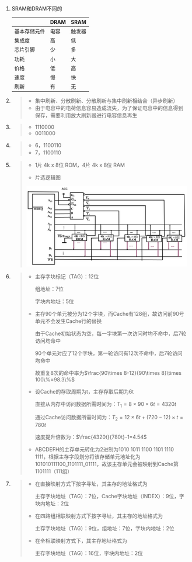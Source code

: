 1. SRAM和DRAM不同的

	|              | DRAM | SRAM   |
	| ------------ | ---- | ------ |
	| 基本存储元件 | 电容 | 触发器 |
	| 集成度       | 高   | 低     |
	| 芯片引脚     | 少   | 多     |
	| 功耗         | 小   | 大     |
	| 价格         | 低   | 高     |
	| 速度         | 慢   | 快     |
	| 刷新         | 有   | 无     |

2. >* 集中刷新、分散刷新、分散刷新与集中刷新相结合（异步刷新）
   >* 由于电容中的电荷信息容易造成流失，为了保证电容中的信息得到保存，需要利用放大刷新器进行电容信息再生

3. >* 1110000
   >* 0011000

4. >* 6，1100110
   >* 7，1100110

5. >* 1片 4k x 8位 ROM，4片 4k x 8位 RAM
   >
   >* 片选逻辑图
   >
   >  <img src="../../../../大二下/picture/计组第5次作业01.png" style="zoom:100%;" />
   >
   
6. >* 主存字块标记（TAG）：12位
   >
   >   组地址：7位
   >
   >   字块内地址：5位
   >
   >* 主存90个单元被分为12个字块，而Cache有128组，故访问前90号单元不会发生Cache行的替换
   >
   >   由于Cache初始状态为空，每一字块第一次访问时均不命中，后7轮访问均命中
   >
   >   90个单元对应了12个字块，第一轮访问有12次不命中，后7轮访问均命中
   >
   >   故重复8次的命中率为$\frac{90\times 8-12}{90\times 8}\times 100\%=98.3\%$
   >
   >* 设Cache的存取周期为t，主存存取后期为6t
   >
   >   直接从内存中访问数据所需时间为：$T_1=8\times 90\times 6t=4320t$
   >
   >   通过Cache访问数据所需时间为：$T_2=12\times 6t+(720-12)\times t=780t$
   >
   >   速度提升倍数为：$\frac{4320t}{780t}-1=4.54$
   >
   >* ABCDEFH的主存单元转化为2进制为1010 1011 1100 1101 1110 1111，根据主存字段划分将该存储单元地址化为 101010111100_1101111_01111，故该主存单元会被映射到Cache第1101111（111组）

7. >* 在直接映射方式下按字寻址，其主存的地址格式为
   >
   >   主存字块地址（TAG）：7位，Cache字块地址（INDEX）：9位，字块内地址：2位
   >
   >* 在四路组相联映射方式下按字寻址，其主存的地址格式为
   >
   >   主存字块地址（TAG）：9位，组地址：7位，字块内地址：2位
   >
   >* 在全相联映射方式下，其主存地址格式为
   >
   >   主存字块地址（TAG）：16位，字块内地址：2位







